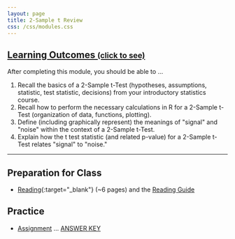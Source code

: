```yaml
---
layout: page
title: 2-Sample t Review
css: /css/modules.css
---
```


<div class="panel-group-ILOs">
  <div class="panel panel-default">
    <div class="panel-heading">
      <h2 class="panel-title">
        <a data-toggle="collapse" href="#ILOs">Learning Outcomes <small>(click to see)</small></a>
      </h2>
    </div>
    <div id="ILOs" class="panel-collapse collapse">
      <div class="panel-body">
<p>After completing this module, you should be able to ...</p>

<ol>
  <li>Recall the basics of a 2-Sample t-Test (hypotheses, assumptions, statistic, test statistic, decisions) from your introductory statistics course.</li>
  <li>Recall how to perform the necessary calculations in R for a 2-Sample t-Test (organization of data, functions, plotting).</li>
  <li>Define (including graphically represent) the meanings of "signal" and "noise" within the context of a 2-Sample t-Test.</li>
  <li>Explain how the t test statistic (and related p-value) for a 2-Sample t-Test relates "signal" to "noise."</li>
</ol>
      </div>
    </div>
  </div>
</div>

----

## Preparation for Class

* [Reading](http://derekogle.com/Book207/T2Review.html){:target="_blank"} (~6 pages) and the [Reading Guide](prep/2TReview)

## Practice

* [Assignment](ce/2TReview_CE1_pH) ... [ANSWER KEY](ce/KEY_2TReview_CE1_pH)
